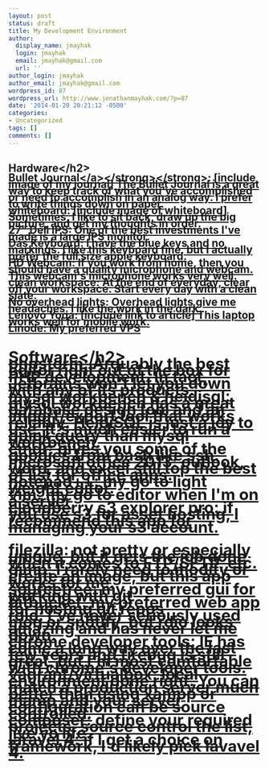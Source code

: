 ```yaml
---
layout: post
status: draft
title: My Development Environment
author:
  display_name: jmayhak
  login: jmayhak
  email: jmayhak@gmail.com
  url: ''
author_login: jmayhak
author_email: jmayhak@gmail.com
wordpress_id: 87
wordpress_url: http://www.jonathanmayhak.com/?p=87
date: '2014-01-20 20:21:12 -0500'
categories:
- Uncategorized
tags: []
comments: []
---
```

<h2>Hardware<&#47;h2><br />
<strong><a style="line-height: 13px;" href="http:&#47;&#47;www.bulletjournal.com&#47;">Bullet Journal<&#47;a><&#47;strong><strong><&#47;strong>: [include image of my journal] The Bullet Journal is a great way to keep track of what you've accomplished or need to accomplish in an analog way. I prefer to write things down on paper.<br />
whiteboard: [include image of whiteboard] Sometimes, I like to sit back, draw up the big picture, and get my thoughts in order.<br />
27" Dell IPS: One of the best investments I've made is a large IPS monitor.<br />
Das Keyboard: I have the blue keys and no markings. I like this keyboard fine, but I actually prefer the full size apple keyboard.<br />
HD Webcam: If you work from home, then you should have a quality microphone and webcam. This webcam's microphone works very well.<br />
clean workspace: At the end of everyday, clear off your workspace. Start every day with a clean slate.<br />
No overhead lights: Overhead lights give me headaches. I like the work in the dark.<br />
Lenovo Yoga: [include link to article] This laptop works well for mobile work.<br />
Linode: My preferred VPS</p>
<h2>Software<&#47;h2><br />
phpstorm: Arguably the best editor right out of the box for PHP development. In fact, Jetbrains won't let you down with any of its products.<br />
mysql workbench &amp; heidisql: mysql workbench has a great database design tool and an import&#47;export tool that works reliably. HeidiSQL is just a joy to use. It's much easier to run a quick query than mysql workbench.<br />
cmdr: gives you some of the goodies from bash like ssh.<br />
microsoft office 2013: outlook, word, and excel still top the best of list for office apps.<br />
notepad++: my go to light weight editor.<br />
vim: my go to editor when I'm on a server<br />
cloudberry s3 explorer pro: if you use s3 for asset hosting, I recommend this app for managing your s3 account.</p>
<p>filezilla: not pretty or especially unique, but it gets the job done when it comes to FTP&#47;SFTP, etc.<br />
gimp: I rarely need to modify or create an image, but this app works for me.<br />
sourcetree: my preferred gui for working with git<br />
bitbucket: my preferred web app for hosting git repos<br />
rdio: I've never seriously used mog or spotify, but rdio looks amazing and has never let me down.<br />
chrome developer tools: IE has come a long way over the last few years and firebug is still great, but I'm most comfortable with chrome's developer tools.<br />
vagrant&#47;virtualbox: local environment done right. You can match a production server much better than using xampp or mamp and your server configuration can be source controlled.<br />
composer: define your required projects, source control the list, live yo life.<br />
laravel 4: if I get a choice on framework, I'd likely pick lavavel 4.</p>
